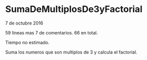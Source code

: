 # SumaDeMultiplosDe3yFactorial
7 de octubre 2016

59 lineas mas 7 de comentarios. 66 en total.

Tiempo no estimado.

Suma los numeros que son multiplos de 3 y calcula el factorial.
